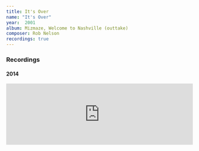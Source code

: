 ```yaml
---
title: It's Over
name: "It's Over"
year:  2001
album: Mizmaze, Welcome to Nashville (outtake)
composer: Rob Nelson
recordings: true
---
```


<h3>Recordings</h3>

<h4>2014</h4>
<iframe width="100%" height="166" scrolling="no" frameborder="no" allow="autoplay" src="https://w.soundcloud.com/player/?url=https%3A//api.soundcloud.com/tracks/130536055&color=%23ff5500&auto_play=false&hide_related=false&show_comments=true&show_user=true&show_reposts=false&show_teaser=true"></iframe>


